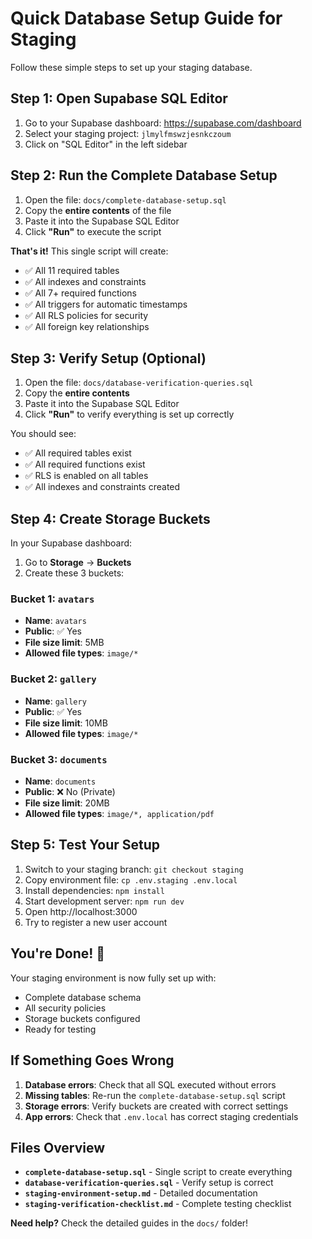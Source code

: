 # Quick Database Setup Guide for Staging

Follow these simple steps to set up your staging database.

## Step 1: Open Supabase SQL Editor

1. Go to your Supabase dashboard: https://supabase.com/dashboard
2. Select your staging project: `jlmylfmswzjesnkczoum`
3. Click on "SQL Editor" in the left sidebar

## Step 2: Run the Complete Database Setup

1. Open the file: `docs/complete-database-setup.sql`
2. Copy the **entire contents** of the file
3. Paste it into the Supabase SQL Editor
4. Click **"Run"** to execute the script

**That's it!** This single script will create:
- ✅ All 11 required tables
- ✅ All indexes and constraints  
- ✅ All 7+ required functions
- ✅ All triggers for automatic timestamps
- ✅ All RLS policies for security
- ✅ All foreign key relationships

## Step 3: Verify Setup (Optional)

1. Open the file: `docs/database-verification-queries.sql`
2. Copy the **entire contents** 
3. Paste it into the Supabase SQL Editor
4. Click **"Run"** to verify everything is set up correctly

You should see:
- ✅ All required tables exist
- ✅ All required functions exist  
- ✅ RLS is enabled on all tables
- ✅ All indexes and constraints created

## Step 4: Create Storage Buckets

In your Supabase dashboard:

1. Go to **Storage** → **Buckets**
2. Create these 3 buckets:

### Bucket 1: `avatars`
- **Name**: `avatars`
- **Public**: ✅ Yes
- **File size limit**: 5MB
- **Allowed file types**: `image/*`

### Bucket 2: `gallery`
- **Name**: `gallery` 
- **Public**: ✅ Yes
- **File size limit**: 10MB
- **Allowed file types**: `image/*`

### Bucket 3: `documents`
- **Name**: `documents`
- **Public**: ❌ No (Private)
- **File size limit**: 20MB
- **Allowed file types**: `image/*, application/pdf`

## Step 5: Test Your Setup

1. Switch to your staging branch: `git checkout staging`
2. Copy environment file: `cp .env.staging .env.local`  
3. Install dependencies: `npm install`
4. Start development server: `npm run dev`
5. Open http://localhost:3000
6. Try to register a new user account

## You're Done! 🎉

Your staging environment is now fully set up with:
- Complete database schema
- All security policies
- Storage buckets configured
- Ready for testing

## If Something Goes Wrong

1. **Database errors**: Check that all SQL executed without errors
2. **Missing tables**: Re-run the `complete-database-setup.sql` script
3. **Storage errors**: Verify buckets are created with correct settings
4. **App errors**: Check that `.env.local` has correct staging credentials

## Files Overview

- **`complete-database-setup.sql`** - Single script to create everything
- **`database-verification-queries.sql`** - Verify setup is correct  
- **`staging-environment-setup.md`** - Detailed documentation
- **`staging-verification-checklist.md`** - Complete testing checklist

**Need help?** Check the detailed guides in the `docs/` folder!
